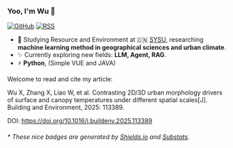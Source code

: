 ### Yoo, I'm Wu 👋

[![GitHub](https://img.shields.io/badge/dynamic/json?logo=github&label=GitHub&labelColor=495867&color=495867&query=%24.data.totalSubs&url=https%3A%2F%2Fapi.spencerwoo.com%2Fsubstats%2F%3Fsource%3Dgithub%26queryKey%3Dhayschan&style=flat-square)](https://github.com/hayschan)
[![RSS](https://img.shields.io/badge/dynamic/json?logo=rss&logoColor=white&label=RSS&labelColor=95B8D1&color=95B8D1&query=%24.data.totalSubs&url=https%3A%2F%2Fapi.spencerwoo.com%2Fsubstats%2F%3Fsource%3Dfeedly%257Cinoreader%257CfeedsPub%26queryKey%3Dhttps://haysc.tech/feed.xml&style=flat-square)](https://haysc.tech/)

- 🍻 Studying Resource and Environment at 🇨🇳 [SYSU](https://www.sysu.edu.cn/), researching **machine learning method in geographical sciences and urban climate**.
- ✨ Currently exploring new fields: **LLM, Agent, RAG**.
- ⚡ **Python**, (Simple VUE and JAVA)

Welcome to read and cite my article:

Wu X, Zhang X, Liao W, et al. Contrasting 2D/3D urban morphology drivers of surface and canopy temperatures under different spatial scales[J]. Building and Environment, 2025: 113389.

DOI: https://doi.org/10.1016/j.buildenv.2025.113389


<h6>* These nice badges are generated by <a href="https://shields.io/">Shields.io</a> and <a href="https://github.com/spencerwooo/Substats">Substats</a>.</h6>
